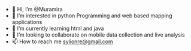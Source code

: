 - 👋 Hi, I’m @Muramira
- 👀 I’m interested in  python Programming and web based mapping applications
- 🌱 I’m currently learning html and java
- 💞️ I’m looking to collaborate on mobile data collection and live analysis
- 📫 How to reach me sylionre@gmail.com

<!---
Muramira/Muramira is a ✨ special ✨ repository because its `README.md` (this file) appears on your GitHub profile.
You can click the Preview link to take a look at your changes.
--->

